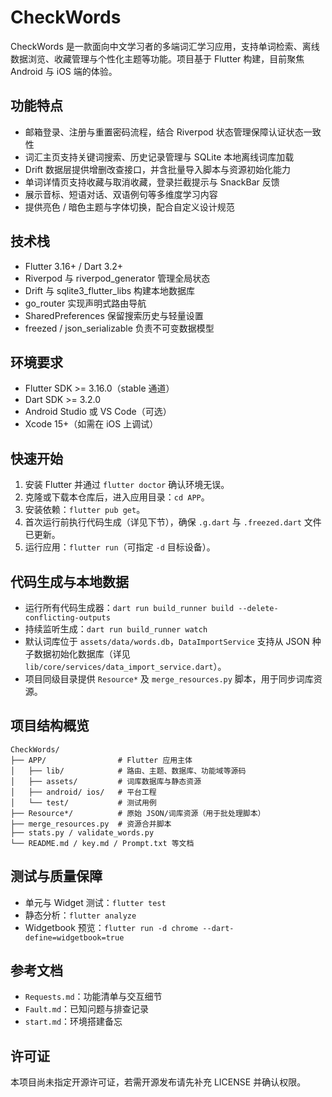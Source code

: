 ﻿# CheckWords

CheckWords 是一款面向中文学习者的多端词汇学习应用，支持单词检索、离线数据浏览、收藏管理与个性化主题等功能。项目基于 Flutter 构建，目前聚焦 Android 与 iOS 端的体验。

## 功能特点
- 邮箱登录、注册与重置密码流程，结合 Riverpod 状态管理保障认证状态一致性
- 词汇主页支持关键词搜索、历史记录管理与 SQLite 本地离线词库加载
- Drift 数据层提供增删改查接口，并含批量导入脚本与资源初始化能力
- 单词详情页支持收藏与取消收藏，登录拦截提示与 SnackBar 反馈
- 展示音标、短语对话、双语例句等多维度学习内容
- 提供亮色 / 暗色主题与字体切换，配合自定义设计规范

## 技术栈
- Flutter 3.16+ / Dart 3.2+
- Riverpod 与 riverpod_generator 管理全局状态
- Drift 与 sqlite3_flutter_libs 构建本地数据库
- go_router 实现声明式路由导航
- SharedPreferences 保留搜索历史与轻量设置
- freezed / json_serializable 负责不可变数据模型

## 环境要求
- Flutter SDK >= 3.16.0（stable 通道）
- Dart SDK >= 3.2.0
- Android Studio 或 VS Code（可选）
- Xcode 15+（如需在 iOS 上调试）

## 快速开始
1. 安装 Flutter 并通过 `flutter doctor` 确认环境无误。
2. 克隆或下载本仓库后，进入应用目录：`cd APP`。
3. 安装依赖：`flutter pub get`。
4. 首次运行前执行代码生成（详见下节），确保 `.g.dart` 与 `.freezed.dart` 文件已更新。
5. 运行应用：`flutter run`（可指定 `-d` 目标设备）。

## 代码生成与本地数据
- 运行所有代码生成器：`dart run build_runner build --delete-conflicting-outputs`
- 持续监听生成：`dart run build_runner watch`
- 默认词库位于 `assets/data/words.db`，`DataImportService` 支持从 JSON 种子数据初始化数据库（详见 `lib/core/services/data_import_service.dart`）。
- 项目同级目录提供 `Resource*` 及 `merge_resources.py` 脚本，用于同步词库资源。

## 项目结构概览
```
CheckWords/
├── APP/                # Flutter 应用主体
│   ├── lib/            # 路由、主题、数据库、功能域等源码
│   ├── assets/         # 词库数据库与静态资源
│   ├── android/ ios/   # 平台工程
│   └── test/           # 测试用例
├── Resource*/          # 原始 JSON/词库资源（用于批处理脚本）
├── merge_resources.py  # 资源合并脚本
├── stats.py / validate_words.py
└── README.md / key.md / Prompt.txt 等文档
```

## 测试与质量保障
- 单元与 Widget 测试：`flutter test`
- 静态分析：`flutter analyze`
- Widgetbook 预览：`flutter run -d chrome --dart-define=widgetbook=true`

## 参考文档
- `Requests.md`：功能清单与交互细节
- `Fault.md`：已知问题与排查记录
- `start.md`：环境搭建备忘

## 许可证
本项目尚未指定开源许可证，若需开源发布请先补充 LICENSE 并确认权限。
